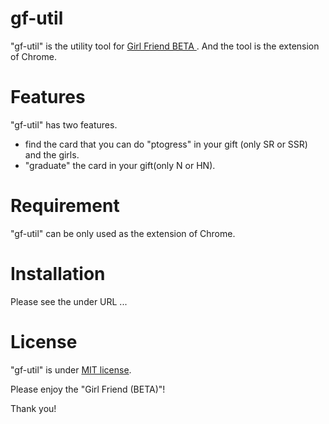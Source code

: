 # gf-util
 "gf-util" is the utility tool for [Girl Friend BETA ](https://vcard.ameba.jp/).
  And the tool is the extension of Chrome.

# Features
 
 "gf-util" has two features.
 * find the card that you can do "ptogress" in your gift (only SR or SSR) and the girls. 
 * "graduate" the card in your gift(only N or HN).
 
# Requirement
 
 "gf-util" can be only used as the extension of Chrome.
 
 
# Installation
 
 Please see the under URL
 ...
 
 # License
 
"gf-util" is under [MIT license](https://en.wikipedia.org/wiki/MIT_License).
 
 Please enjoy the "Girl Friend (BETA)"!
 
Thank you!
 